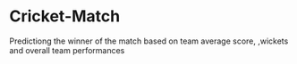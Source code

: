 # Cricket-Match
Predictiong the winner of the match based on  team average score, ,wickets and overall team performances
